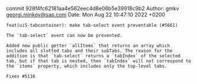commit 928f4fc62181aa4e562eec4d8e06b5e39918c9b2
Author: gmkv <georgi.minkov@sap.com>
Date:   Mon Aug 22 10:47:10 2022 +0200

    feat(ui5-tabcontainer): make tab-select event preventable (#5661)
    
    The `tab-select` event can now be prevented.
    
    Added new public getter `allItems` that returns an array which includes all slotted tabs and their subTabs. The reason for the addition is that `tab-select` returns a `tabIndex` of the selected tab, but if that tab is nested, then `tabIndex` will not correspond to the `items` property, which includes only the top-level tabs.
    
    Fixes #5116
